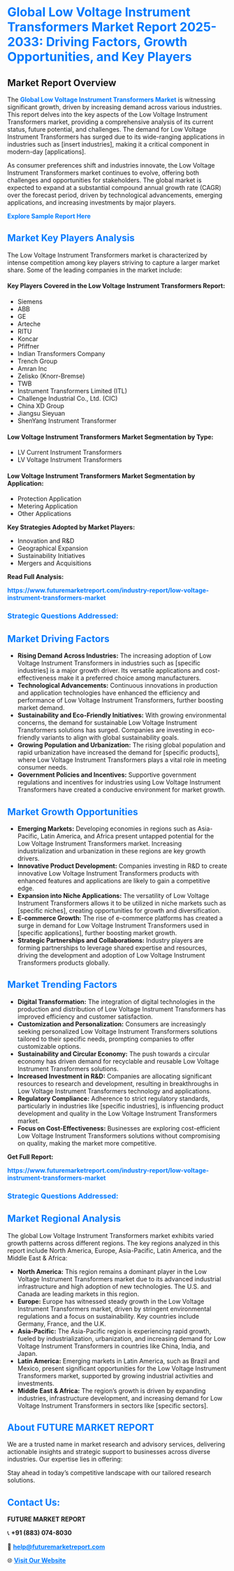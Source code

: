 <h1 style="color: #007BFF;">Global Low Voltage Instrument Transformers Market Report 2025-2033: Driving Factors, Growth Opportunities, and Key Players</h1>

<section id="overview">
<h2>Market Report Overview</h2>
<p>The <a href="https://www.futuremarketreport.com/industry-report/low-voltage-instrument-transformers-market" style="color: #007BFF; text-decoration: none;"><strong>Global Low Voltage Instrument Transformers Market</strong></a> is witnessing significant growth, driven by increasing demand across various industries. This report delves into the key aspects of the Low Voltage Instrument Transformers market, providing a comprehensive analysis of its current status, future potential, and challenges. The demand for Low Voltage Instrument Transformers has surged due to its wide-ranging applications in industries such as [insert industries], making it a critical component in modern-day [applications].</p>
<p>As consumer preferences shift and industries innovate, the Low Voltage Instrument Transformers market continues to evolve, offering both challenges and opportunities for stakeholders. The global market is expected to expand at a substantial compound annual growth rate (CAGR) over the forecast period, driven by technological advancements, emerging applications, and increasing investments by major players.</p>
</section>

<section id="overview">
<p><a href="https://www.futuremarketreport.com/request-sample/reportId=41780" style="color: #007BFF; text-decoration: none;"><strong>Explore Sample Report Here</strong></a></p>
</section>

<section id="key-players">
<h2 style="color: #007BFF;">Market Key Players Analysis</h2>
<p>The Low Voltage Instrument Transformers market is characterized by intense competition among key players striving to capture a larger market share. Some of the leading companies in the market include:</p>
<h4>Key Players Covered in the Low Voltage Instrument Transformers Report:</h4>
<ul><li>Siemens</li><li>ABB</li><li>GE</li><li>Arteche</li><li>RITU</li><li>Koncar</li><li>Pfiffner</li><li>Indian Transformers Company</li><li>Trench Group</li><li>Amran Inc</li><li>Zelisko (Knorr-Bremse)</li><li>TWB</li><li>Instrument Transformers Limited (ITL)</li><li>Challenge Industrial Co., Ltd. (CIC)</li><li>China XD Group</li><li>Jiangsu Sieyuan</li><li>ShenYang Instrument Transformer</li></ul>
<h4>Low Voltage Instrument Transformers Market Segmentation by Type:</h4>
<ul><li>LV Current Instrument Transformers</li><li>LV Voltage Instrument Transformers</li></ul>

<h4>Low Voltage Instrument Transformers Market Segmentation by Application:</h4>
<ul><li>Protection Application</li><li>Metering Application</li><li>Other Applications</li></ul>
<p><strong>Key Strategies Adopted by Market Players:</strong></p>
<ul>
<li>Innovation and R&D</li>
<li>Geographical Expansion</li>
<li>Sustainability Initiatives</li>
<li>Mergers and Acquisitions</li>
</ul>
</section>

<section>
<p><strong>Read Full Analysis: </strong></p><a href="https://www.futuremarketreport.com/industry-report/low-voltage-instrument-transformers-market" style="color: #007BFF; text-decoration: none;"><strong>https://www.futuremarketreport.com/industry-report/low-voltage-instrument-transformers-market</strong></a>
<h3 style="color: #007BFF;">Strategic Questions Addressed:</h3>
</section>

<section id="driving-factors">
<h2 style="color: #007BFF;">Market Driving Factors</h2>
<ul>
<li><strong>Rising Demand Across Industries:</strong> The increasing adoption of Low Voltage Instrument Transformers in industries such as [specific industries] is a major growth driver. Its versatile applications and cost-effectiveness make it a preferred choice among manufacturers.</li>
<li><strong>Technological Advancements:</strong> Continuous innovations in production and application technologies have enhanced the efficiency and performance of Low Voltage Instrument Transformers, further boosting market demand.</li>
<li><strong>Sustainability and Eco-Friendly Initiatives:</strong> With growing environmental concerns, the demand for sustainable Low Voltage Instrument Transformers solutions has surged. Companies are investing in eco-friendly variants to align with global sustainability goals.</li>
<li><strong>Growing Population and Urbanization:</strong> The rising global population and rapid urbanization have increased the demand for [specific products], where Low Voltage Instrument Transformers plays a vital role in meeting consumer needs.</li>
<li><strong>Government Policies and Incentives:</strong> Supportive government regulations and incentives for industries using Low Voltage Instrument Transformers have created a conducive environment for market growth.</li>
</ul>
</section>

<section id="growth-opportunities">
<h2 style="color: #007BFF;">Market Growth Opportunities</h2>
<ul>
<li><strong>Emerging Markets:</strong> Developing economies in regions such as Asia-Pacific, Latin America, and Africa present untapped potential for the Low Voltage Instrument Transformers market. Increasing industrialization and urbanization in these regions are key growth drivers.</li>
<li><strong>Innovative Product Development:</strong> Companies investing in R&D to create innovative Low Voltage Instrument Transformers products with enhanced features and applications are likely to gain a competitive edge.</li>
<li><strong>Expansion into Niche Applications:</strong> The versatility of Low Voltage Instrument Transformers allows it to be utilized in niche markets such as [specific niches], creating opportunities for growth and diversification.</li>
<li><strong>E-commerce Growth:</strong> The rise of e-commerce platforms has created a surge in demand for Low Voltage Instrument Transformers used in [specific applications], further boosting market growth.</li>
<li><strong>Strategic Partnerships and Collaborations:</strong> Industry players are forming partnerships to leverage shared expertise and resources, driving the development and adoption of Low Voltage Instrument Transformers products globally.</li>
</ul>
</section>

<section id="trending-factors">
<h2 style="color: #007BFF;">Market Trending Factors</h2>
<ul>
<li><strong>Digital Transformation:</strong> The integration of digital technologies in the production and distribution of Low Voltage Instrument Transformers has improved efficiency and customer satisfaction.</li>
<li><strong>Customization and Personalization:</strong> Consumers are increasingly seeking personalized Low Voltage Instrument Transformers solutions tailored to their specific needs, prompting companies to offer customizable options.</li>
<li><strong>Sustainability and Circular Economy:</strong> The push towards a circular economy has driven demand for recyclable and reusable Low Voltage Instrument Transformers solutions.</li>
<li><strong>Increased Investment in R&D:</strong> Companies are allocating significant resources to research and development, resulting in breakthroughs in Low Voltage Instrument Transformers technology and applications.</li>
<li><strong>Regulatory Compliance:</strong> Adherence to strict regulatory standards, particularly in industries like [specific industries], is influencing product development and quality in the Low Voltage Instrument Transformers market.</li>
<li><strong>Focus on Cost-Effectiveness:</strong> Businesses are exploring cost-efficient Low Voltage Instrument Transformers solutions without compromising on quality, making the market more competitive.</li>
</ul>
</section>

<section>
<p><strong>Get Full Report: </strong></p><a href="https://www.futuremarketreport.com/industry-report/low-voltage-instrument-transformers-market" style="color: #007BFF; text-decoration: none;"><strong>https://www.futuremarketreport.com/industry-report/low-voltage-instrument-transformers-market</strong></a>
<h3 style="color: #007BFF;">Strategic Questions Addressed:</h3>
</section>


<section id="regional-analysis">
<h2 style="color: #007BFF;">Market Regional Analysis</h2>
<p>The global Low Voltage Instrument Transformers market exhibits varied growth patterns across different regions. The key regions analyzed in this report include North America, Europe, Asia-Pacific, Latin America, and the Middle East & Africa:</p>
<ul>
<li><strong>North America:</strong> This region remains a dominant player in the Low Voltage Instrument Transformers market due to its advanced industrial infrastructure and high adoption of new technologies. The U.S. and Canada are leading markets in this region.</li>
<li><strong>Europe:</strong> Europe has witnessed steady growth in the Low Voltage Instrument Transformers market, driven by stringent environmental regulations and a focus on sustainability. Key countries include Germany, France, and the U.K.</li>
<li><strong>Asia-Pacific:</strong> The Asia-Pacific region is experiencing rapid growth, fueled by industrialization, urbanization, and increasing demand for Low Voltage Instrument Transformers in countries like China, India, and Japan.</li>
<li><strong>Latin America:</strong> Emerging markets in Latin America, such as Brazil and Mexico, present significant opportunities for the Low Voltage Instrument Transformers market, supported by growing industrial activities and investments.</li>
<li><strong>Middle East & Africa:</strong> The region’s growth is driven by expanding industries, infrastructure development, and increasing demand for Low Voltage Instrument Transformers in sectors like [specific sectors].</li>
</ul>
</section>

<footer>
<h2 style="color: #007BFF;">About FUTURE MARKET REPORT</h2>
<p>We are a trusted name in market research and advisory services, delivering actionable insights and strategic support to businesses across diverse industries. Our expertise lies in offering:</p>

<p>Stay ahead in today’s competitive landscape with our tailored research solutions.</p>

<h2 style="color: #007BFF;">Contact Us:</h2>
<p><strong>FUTURE MARKET REPORT</strong></p>
<p>📞 <strong>+91 (883) 074-8030</strong></p>
<p>📧 <strong><a href="mailto:help@futuremarketreport.com" style="color: #007BFF;">help@futuremarketreport.com</a></strong></p>
<p>🌐 <strong><a href="https://www.futuremarketreport.com/" style="color: #007BFF;">Visit Our Website</a></strong></p>
</footer>